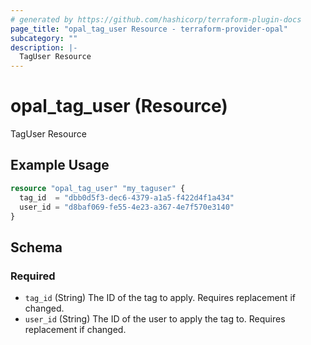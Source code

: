 ```yaml
---
# generated by https://github.com/hashicorp/terraform-plugin-docs
page_title: "opal_tag_user Resource - terraform-provider-opal"
subcategory: ""
description: |-
  TagUser Resource
---
```


# opal_tag_user (Resource)

TagUser Resource

## Example Usage

```terraform
resource "opal_tag_user" "my_taguser" {
  tag_id  = "dbb0d5f3-dec6-4379-a1a5-f422d4f1a434"
  user_id = "d8baf069-fe55-4e23-a367-4e7f570e3140"
}
```

<!-- schema generated by tfplugindocs -->
## Schema

### Required

- `tag_id` (String) The ID of the tag to apply. Requires replacement if changed.
- `user_id` (String) The ID of the user to apply the tag to. Requires replacement if changed.


